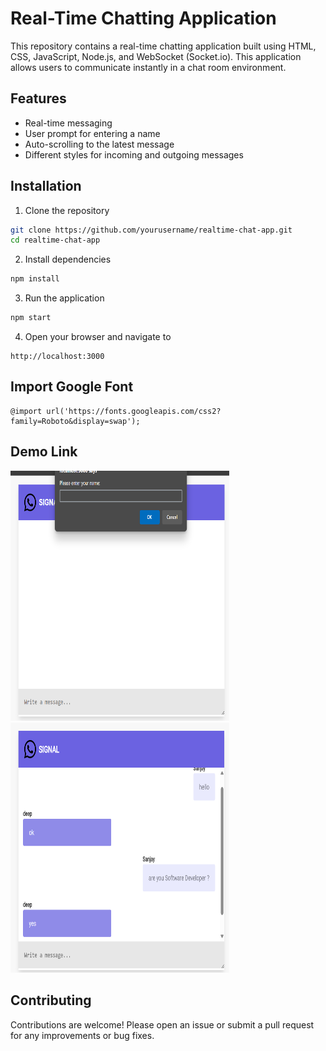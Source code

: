 # Real-Time Chatting Application
This repository contains a real-time chatting application built using HTML, CSS, JavaScript, Node.js, and WebSocket (Socket.io). This application allows users to communicate instantly in a chat room environment.

## Features
- Real-time messaging
- User prompt for entering a name
- Auto-scrolling to the latest message
- Different styles for incoming and   outgoing messages

## Installation
1) Clone the repository
```bash
git clone https://github.com/yourusername/realtime-chat-app.git
cd realtime-chat-app
```
2) Install dependencies
```bash
npm install
```
3) Run the application
```bash
npm start
```

4) Open your browser and navigate to
```
http://localhost:3000
```
## Import Google Font
```
@import url('https://fonts.googleapis.com/css2?family=Roboto&display=swap');
```

## Demo Link
<img src="https://github.com/sanjaraiy/Chatting_App/blob/main/Images/src1.png" width=350px height=400px/> <br/>
<img src="https://github.com/sanjaraiy/Chatting_App/blob/main/Images/src2.png" width=350px height=400px/>

## Contributing
Contributions are welcome! Please open an issue or submit a pull request for any improvements or bug fixes.
